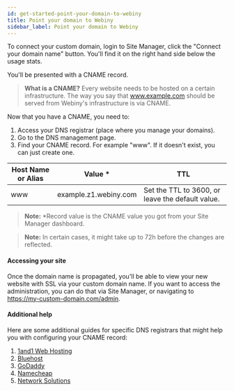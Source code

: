 ```yaml
---
id: get-started-point-your-domain-to-webiny
title: Point your domain to Webiny
sidebar_label: Point your domain to Webiny
---
```


To connect your custom domain, login to Site Manager, click the "Connect your domain name" button. You'll find it on the right hand side below the usage stats.

You'll be presented with a CNAME record.

> **What is a CNAME?** Every website needs to be hosted on a certain infrastructure. The way you say that www.example.com should be served from Webiny's infrastructure is via CNAME.

Now that you have a CNAME, you need to:

1. Access your DNS registrar (place where you manage your domains).
2. Go to the DNS management page.
3. Find your CNAME record. For example "www". If it doesn't exist, you can just create one.

| Host Name or Alias | Value \*              | TTL                                              |
| ------------------ | --------------------- | ------------------------------------------------ |
| www                | example.z1.webiny.com | Set the TTL to 3600, or leave the default value. |

> **Note:** \*Record value is the CNAME value you got from your Site Manager dashboard.

> **Note:** In certain cases, it might take up to 72h before the changes are reflected.

#### Accessing your site

Once the domain name is propagated, you'll be able to view your new website with SSL via your custom domain name. If you want to access the administration, you can do that via Site Manager, or navigating to https://my-custom-domain.com/admin.

#### Additional help

Here are some additional guides for specific DNS registrars that might help you with configuring your CNAME record:

1. [1and1 Web Hosting](https://www.1and1.com/help/domains/configuring-cname-records-for-subdomains/configuring-a-cname-for-an-existing-subdomain/)
2. [Bluehost](https://my.bluehost.com/cgi/help/559#modify)
3. [GoDaddy](https://ca.godaddy.com/help/add-a-cname-record-19236?)
4. [Namecheap](https://www.namecheap.com/support/knowledgebase/article.aspx/9646)
5. [Network Solutions](http://www.networksolutions.com/support/cname-records-host-aliases/)
